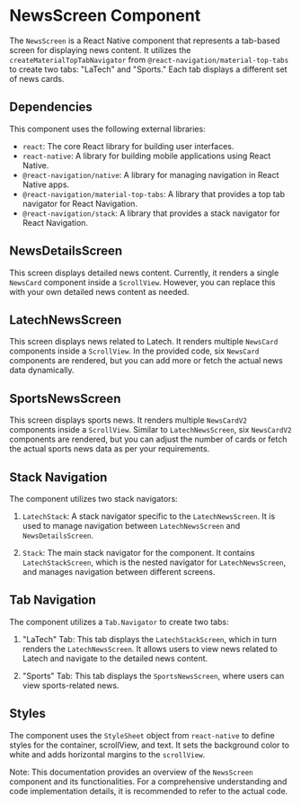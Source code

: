 # NewsScreen Component

The `NewsScreen` is a React Native component that represents a tab-based screen for displaying news content. It utilizes the `createMaterialTopTabNavigator` from `@react-navigation/material-top-tabs` to create two tabs: "LaTech" and "Sports." Each tab displays a different set of news cards.

## Dependencies

This component uses the following external libraries:

- `react`: The core React library for building user interfaces.
- `react-native`: A library for building mobile applications using React Native.
- `@react-navigation/native`: A library for managing navigation in React Native apps.
- `@react-navigation/material-top-tabs`: A library that provides a top tab navigator for React Navigation.
- `@react-navigation/stack`: A library that provides a stack navigator for React Navigation.

## NewsDetailsScreen

This screen displays detailed news content. Currently, it renders a single `NewsCard` component inside a `ScrollView`. However, you can replace this with your own detailed news content as needed.

## LatechNewsScreen

This screen displays news related to Latech. It renders multiple `NewsCard` components inside a `ScrollView`. In the provided code, six `NewsCard` components are rendered, but you can add more or fetch the actual news data dynamically.

## SportsNewsScreen

This screen displays sports news. It renders multiple `NewsCardV2` components inside a `ScrollView`. Similar to `LatechNewsScreen`, six `NewsCardV2` components are rendered, but you can adjust the number of cards or fetch the actual sports news data as per your requirements.

## Stack Navigation

The component utilizes two stack navigators:

1. `LatechStack`: A stack navigator specific to the `LatechNewsScreen`. It is used to manage navigation between `LatechNewsScreen` and `NewsDetailsScreen`.

2. `Stack`: The main stack navigator for the component. It contains `LatechStackScreen`, which is the nested navigator for `LatechNewsScreen`, and manages navigation between different screens.

## Tab Navigation

The component utilizes a `Tab.Navigator` to create two tabs:

1. "LaTech" Tab: This tab displays the `LatechStackScreen`, which in turn renders the `LatechNewsScreen`. It allows users to view news related to Latech and navigate to the detailed news content.

2. "Sports" Tab: This tab displays the `SportsNewsScreen`, where users can view sports-related news.

## Styles

The component uses the `StyleSheet` object from `react-native` to define styles for the container, scrollView, and text. It sets the background color to white and adds horizontal margins to the `scrollView`.

Note: This documentation provides an overview of the `NewsScreen` component and its functionalities. For a comprehensive understanding and code implementation details, it is recommended to refer to the actual code.
